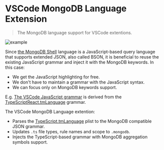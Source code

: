 # VSCode MongoDB Language Extension

> The MongoDB language support for VSCode extentions.

![example](./example.png)

Since [the MongoDB Shell](https://docs.mongodb.com/manual/mongo/) language is a JavaScript-based query language that supports extended JSON, also called BSON, it is beneficial to reuse the existing JavaScript grammar and inject it with the MongoDB keywords. In this case:

- We get the JavaScript highlighting for free.
- We don't have to maintain a grammar with the JavaScript syntax.
- We can focus only on MongoDB keywords support.

E.g. [The VSCode JavaScript grammar](https://github.com/microsoft/vscode/tree/master/extensions/javascript/syntaxes) is derived from the [TypeScriptReact.tmLanguage](https://github.com/Microsoft/TypeScript-TmLanguage/blob/master/TypeScriptReact.tmLanguage) grammar.

The VSCode MongoDB Language extention:

- Parses the [TypeScript.tmLanguage](https://github.com/Microsoft/TypeScript-TmLanguage/blob/master/TypeScript.tmLanguage) plist to the MongoDB compatible JSON grammar.
- Updates `.ts` file types, rule names and scope to `.mongodb`.
- Injects the TypeScript-based grammar with MongoDB aggregation symbols support.

